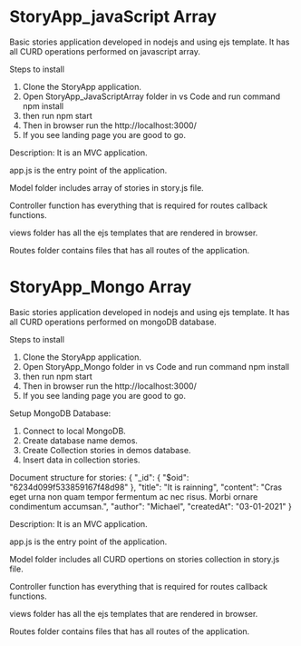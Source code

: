 # StoryApp_javaScript Array
Basic stories application developed in nodejs and using ejs template. It has all CURD operations performed on javascript array.

Steps to install

1. Clone the StoryApp application.
2. Open StoryApp_JavaScriptArray folder in vs Code and run command npm install
3. then run npm start
4. Then in browser run the http://localhost:3000/
5. If you see landing page you are good to go.

Description:
It is an MVC application.

app.js is the entry point of the application.

Model folder includes array of stories in story.js file.

Controller function has everything that is required for routes callback functions.

views folder has all the ejs templates that are rendered in browser.

Routes folder contains files that has all routes of the application.


# StoryApp_Mongo Array
Basic stories application developed in nodejs and using ejs template. It has all CURD operations performed on mongoDB database.

Steps to install

1. Clone the StoryApp application.
2. Open StoryApp_Mongo folder in vs Code and run command npm install
3. then run npm start
4. Then in browser run the http://localhost:3000/
5. If you see landing page you are good to go.

Setup MongoDB Database:

1. Connect to local MongoDB.
2. Create database name demos.
3. Create Collection stories in demos database.
4. Insert data in collection stories.

Document structure for stories:
{
    "_id": {
        "$oid": "6234d099f533859167f48d98"
    },
    "title": "It is rainning",
    "content": "Cras eget urna non quam tempor fermentum ac nec risus. Morbi ornare condimentum accumsan.",
    "author": "Michael",
    "createdAt": "03-01-2021"
}

Description:
It is an MVC application.

app.js is the entry point of the application.

Model folder includes all CURD opertions on stories collection in story.js file.

Controller function has everything that is required for routes callback functions.

views folder has all the ejs templates that are rendered in browser.

Routes folder contains files that has all routes of the application.

